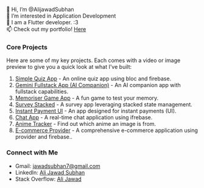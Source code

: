 👋 Hi, I’m @AlijawadSubhan  
👀 I’m interested in Application Development  
🌱 I am a Flutter developer. :3  
📫 Check out my portfolio! [Here](https://drive.google.com/drive/folders/1gboVHNnjLX0cYZCZ6V3sXjYqu9ysWHsA?usp=sharing)  

### Core Projects

Here are some of my key projects. Each comes with a video or image preview to give you a quick look at what I've built:

1. [Simple Quiz App](https://github.com/AliJawadSubhan/simp_quiz_app) - An online quiz app using bloc and firebase.
2. [Gemini Fullstack App (AI Companion)](https://github.com/AliJawadSubhan/gemini_fullstackapp) - An AI companion app with fullstack capabilities.
3. [Memoriser Game App](https://github.com/AliJawadSubhan/memoriser-game-app) - A fun game to test your memory.
4. [Survey Stacked](https://github.com/AliJawadSubhan/Survery_Stacked) - A survey app leveraging stacked state management.
5. [Instant Payment UI](https://github.com/AliJawadSubhan/Instant-Payment-UI) - An app designed for instant payments (UI).
6. [Chat App](https://github.com/AliJawadSubhan/Chat-APP) - A real-time chat application using ifrebase.
7. [Anime Tracker](https://github.com/AliJawadSubhan/Anime_tracker) - Find out which anime an image is from.
8. [E-commerce Provider](https://github.com/AliJawadSubhan/e-commerce-provider) - A comprehensive e-commerce application using provider and firebase..

### Connect with Me

- Gmail: [jawadsubhan7@gmail.com](mailto:jawadsubhan7@gmail.com)
- LinkedIn: [Ali Jawad Subhan](https://www.linkedin.com/in/ali-jawad-subhan-635570221/)
- Stack Overflow: [Ali Jawad](https://stackoverflow.com/users/20531439/ali-jawad)
